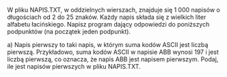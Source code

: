 W pliku NAPIS.TXT, w oddzielnych wierszach, znajduje się 1 000 napisów o długościach od 2 do 25 znaków. Każdy napis składa się z wielkich liter alfabetu łacińskiego. Napisz program dający  odpowiedzi do poniższych podpunktów (na początek jeden podpunkt). 

a) Napis pierwszy to taki napis, w którym suma kodów ASCII jest liczbą pierwszą. Przykładowo, suma kodów ASCII w napisie ABB wynosi 197 i jest liczbą pierwszą, co oznacza, że napis ABB jest napisem pierwszym. Podaj, ile jest napisów pierwszych w pliku NAPIS.TXT.